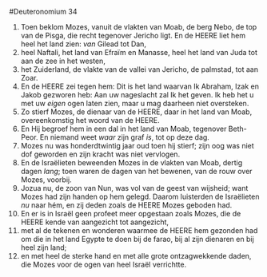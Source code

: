 #Deuteronomium 34
1. Toen beklom Mozes, vanuit de vlakten van Moab, de berg Nebo, de top van de Pisga, die recht tegenover Jericho ligt. En de HEERE liet hem heel het land zien: *van* Gilead tot Dan,
2. heel Naftali, het land van Efraïm en Manasse, heel het land van Juda tot aan de zee in het westen,
3. het Zuiderland, de vlakte van de vallei van Jericho, de palmstad, tot aan Zoar.
4. En de HEERE zei tegen hem: Dit is het land waarvan Ik Abraham, Izak en Jakob gezworen heb: Aan uw nageslacht zal Ik het geven. Ik heb het u met uw *eigen* ogen laten zien, maar u mag daarheen niet oversteken.
5. Zo stierf Mozes, de dienaar van de HEERE, daar in het land van Moab, overeenkomstig het woord van de HEERE.
6. En Hij begroef hem in een dal in het land van Moab, tegenover Beth-Peor. En niemand weet *waar* zijn graf *is*, tot op deze dag.
7. Mozes nu was honderdtwintig jaar oud toen hij stierf; zijn oog was niet dof geworden en zijn kracht was niet vervlogen.
8. En de Israëlieten beweenden Mozes in de vlakten van Moab, dertig dagen *lang*; toen waren de dagen van het bewenen, van de rouw over Mozes, voorbij.
9. Jozua nu, de zoon van Nun, was vol van de geest van wijsheid; want Mozes had zijn handen op hem gelegd. Daarom luisterden de Israëlieten *nu* naar hém, en zij deden zoals de HEERE Mozes geboden had.
10. En er is in Israël geen profeet meer opgestaan zoals Mozes, die de HEERE kende van aangezicht tot aangezicht,
11. met al de tekenen en wonderen waarmee de HEERE hem gezonden had om die in het land Egypte te doen bij de farao, bij al zijn dienaren en bij heel zijn land;
12. en met heel de sterke hand en met alle grote ontzagwekkende daden, die Mozes voor de ogen van heel Israël verrichtte.
